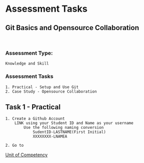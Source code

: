 # Assessment Tasks
## Git Basics and Opensource Collaboration
<br>

### Assessment Type: 
    Knowledge and Skill
### Assessment Tasks
    1. Practical - Setup and Use Git
    2. Case Study - Opensource Collaboration

## Task 1 - Practical

    1. Create a Github Account
        LINK using your Student ID and Name as your username 
            Use the following naming conversion
                SudentID-LASTNAME(First Initial)
                XXXXXXXX-LNAMEA

    2. Go to 




[Unit of Competency](/Units-of-competency/TSOBTC001%20-%20Git%20Basics%20and%20Decentralised%20Networks.md)